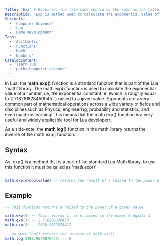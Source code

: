 ```yaml
---
Title: 'Exp' # Required; the file name should be the same as the title, but lowercase, with dashes instead of spaces, and all punctuation removed
Description: 'Exp is method used to calculate the exponential value of a number.' # Required; ideally under 150 characters and starts with a present-tense verb (used in search engine results and content previews)
Subjects: 
  - 'Computer Science'
  - 'Lua'
  - 'Game Development'
Tags: 
  - 'Arithmetic'
  - 'Functions'
  - 'Math'
  - 'Numbers'
CatalogContent: 
  - 'learn-lua'
  - 'paths/computer-science'
---
```


In Lua, the **math.exp()** function is a standard function that is part of the Lua 'math' library. The math.exp() function is used to calculate the exponential value of a number, i.e, the exponential constant 'e' (which is roughly equal to 2.718281828459045...) raised to a given value. Exponents are a very common part of mathematical operations across a wide variety of fields and disciplines such as Physics, engineering, probability and statistics, and even machine learning! This means that the math.exp() function is a very useful and widely applicable tool for Lua developers.

As a side-note, the **math.log()** function in the math library returns the inverse of the math.exp() function.

## Syntax

As .exp() is a method that is a part of the standard Lua Math library, to use this function it must be called as 'math.exp()'

```lua

math.exp(mycoolvalue) -- returns the result of e raised to the power of mycoolvalue

```

## Example

```lua
-- This function returns e raised to the power of a given value

math.exp(0) -- This returns 1, as e raised to the power 0 equals 1
math.exp(1) -- 2.718281828459
math.exp(8) -- 2980.9579870417

-- as math.log() returns the inverse of math.exp()
math.log(2980.9579870417) -- 8 

```